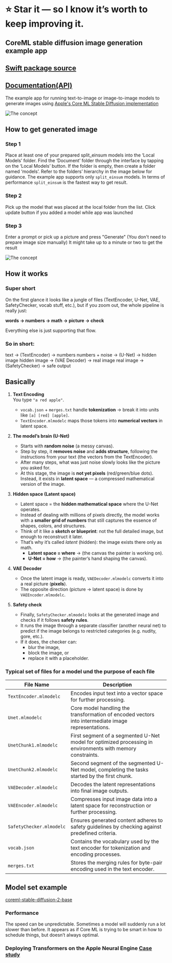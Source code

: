 # ⭐ Star it — so I know it’s worth to keep improving it.

## CoreML stable diffusion image generation example app

## [Swift package source](https://github.com/swiftuiux/coreml-stable-diffusion-swift)
## [Documentation(API)](https://swiftpackageindex.com/swiftuiux/coreml-stable-diffusion-swift/main/documentation/coreml_stable_diffusion_swift)

The example app for running text-to-image or image-to-image models to generate images using [Apple's Core ML Stable Diffusion implementation](https://github.com/apple/ml-stable-diffusion)

![The concept](https://github.com/swiftuiux/coreml-stable-diffusion-swift-example/blob/main/img/img_08.gif)

 ## How to get generated image

### Step 1 
Place at least one of your prepared split_einsum models into the ‘Local Models’ folder. Find the ‘Document’ folder through the interface by tapping on the ‘Local Models’ button. If the folder is empty, then create a folder named ‘models’. Refer to the folders’ hierarchy in the image below for guidance.
The example app supports only ``split_einsum`` models. In terms of performance ``split_einsum`` is the fastest way to get result.
### Step 2
Pick up the model that was placed at the local folder from the list. Click update button if you added a model while app was launched
### Step 3 
Enter a prompt or pick up a picture and press "Generate" (You don't need to prepare image size manually) It might take up to a minute or two to get the result

![The concept](https://github.com/swiftuiux/coreml-stable-diffusion-swift-example/blob/main/img/img_03.png)

## How it works

### Super short
On the first glance it looks like a jungle of files (TextEncoder, U-Net, VAE, SafetyChecker, vocab stuff, etc.), but if you zoom out, the whole pipeline is really just:

**words → numbers → math → picture → check**

Everything else is just supporting that flow.

### So in short:
text → (TextEncoder) → numbers
numbers + noise → (U-Net) → hidden image
hidden image → (VAE Decoder) → real image
real image → (SafetyChecker) → safe output

## Basically

1. **Text Encoding**  
   You type `"a red apple"`.  
   - `vocab.json` + `merges.txt` handle **tokenization** → break it into units like `[a] [red] [apple]`.  
   - `TextEncoder.mlmodelc` maps those tokens into **numerical vectors** in latent space.  

2. **The model’s brain (U-Net)**  
   - Starts with **random noise** (a messy canvas).  
   - Step by step, it **removes noise** and **adds structure**, following the instructions from your text (the vectors from the TextEncoder).  
   - After many steps, what was just noise slowly looks like the picture you asked for.  
   - At this stage, the image is **not yet pixels** (red/green/blue dots). Instead, it exists in **latent space** — a compressed mathematical version of the image.  

3. **Hidden space (Latent space)**  
   - Latent space = the **hidden mathematical space** where the U-Net operates.  
   - Instead of dealing with millions of pixels directly, the model works with a **smaller grid of numbers** that still captures the essence of shapes, colors, and structures.  
   - Think of it like a **sketch or blueprint**: not the full detailed image, but enough to reconstruct it later.  
   - That’s why it’s called *latent* (hidden): the image exists there only as math.  
     - **Latent space = where** → (the canvas the painter is working on).  
     - **U-Net = how** → (the painter’s hand shaping the canvas).  

4. **VAE Decoder**  
   - Once the latent image is ready, `VAEDecoder.mlmodelc` converts it into a real picture (**pixels**).  
   - The opposite direction (picture → latent space) is done by `VAEEncoder.mlmodelc`.  

5. **Safety check**  
   - Finally, `SafetyChecker.mlmodelc` looks at the generated image and checks if it follows **safety rules**.  
   - It runs the image through a separate classifier (another neural net) to predict if the image belongs to restricted categories (e.g. nudity, gore, etc.).  
   - If it does, the checker can:  
     - blur the image,  
     - block the image, or  
     - replace it with a placeholder.  


### Typical set of files for a model und the purpose of each file

| File Name                            | Description                                                      |
|--------------------------------------|------------------------------------------------------------------|
| `TextEncoder.mlmodelc`               | Encodes input text into a vector space for further processing.   |
| `Unet.mlmodelc`                      | Core model handling the transformation of encoded vectors into intermediate image representations. |
| `UnetChunk1.mlmodelc`                | First segment of a segmented U-Net model for optimized processing in environments with memory constraints. |
| `UnetChunk2.mlmodelc`                | Second segment of the segmented U-Net model, completing the tasks started by the first chunk. |
| `VAEDecoder.mlmodelc`                | Decodes the latent representations into final image outputs.     |
| `VAEEncoder.mlmodelc`                | Compresses input image data into a latent space for reconstruction or further processing. |
| `SafetyChecker.mlmodelc`             | Ensures generated content adheres to safety guidelines by checking against predefined criteria. |
| `vocab.json`                         | Contains the vocabulary used by the text encoder for tokenization and encoding processes. |
| `merges.txt`                         | Stores the merging rules for byte-pair encoding used in the text encoder. |


## Model set example
[coreml-stable-diffusion-2-base](https://huggingface.co/pcuenq/coreml-stable-diffusion-2-base/blob/main/coreml-stable-diffusion-2-base_split_einsum_compiled.zip )

### Performance

 The speed can be unpredictable. Sometimes a model will suddenly run a lot slower than before. It appears as if Core ML is trying to be smart in how to schedule things, but doesn’t always optimal.

### Deploying Transformers on the Apple Neural Engine [Case study](https://machinelearning.apple.com/research/neural-engine-transformers)


